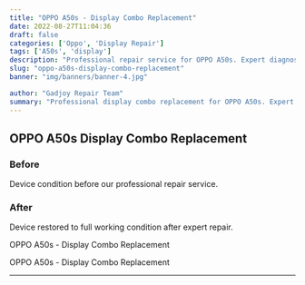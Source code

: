 ```yaml
---
title: "OPPO A50s - Display Combo Replacement"
date: 2022-08-27T11:04:36
draft: false
categories: ['Oppo', 'Display Repair']
tags: ['A50s', 'display']
description: "Professional repair service for OPPO A50s. Expert diagnosis and quality repairs in Bangalore."
slug: "oppo-a50s-display-combo-replacement"
banner: "img/banners/banner-4.jpg"

author: "Gadjoy Repair Team"
summary: "Professional display combo replacement for OPPO A50s. Expert technicians, quality parts, warranty included."
---
```


## OPPO A50s Display Combo Replacement

### Before

Device condition before our professional repair service.

### After

Device restored to full working condition after expert repair.

OPPO A50s - Display Combo Replacement

OPPO A50s - Display Combo Replacement

---